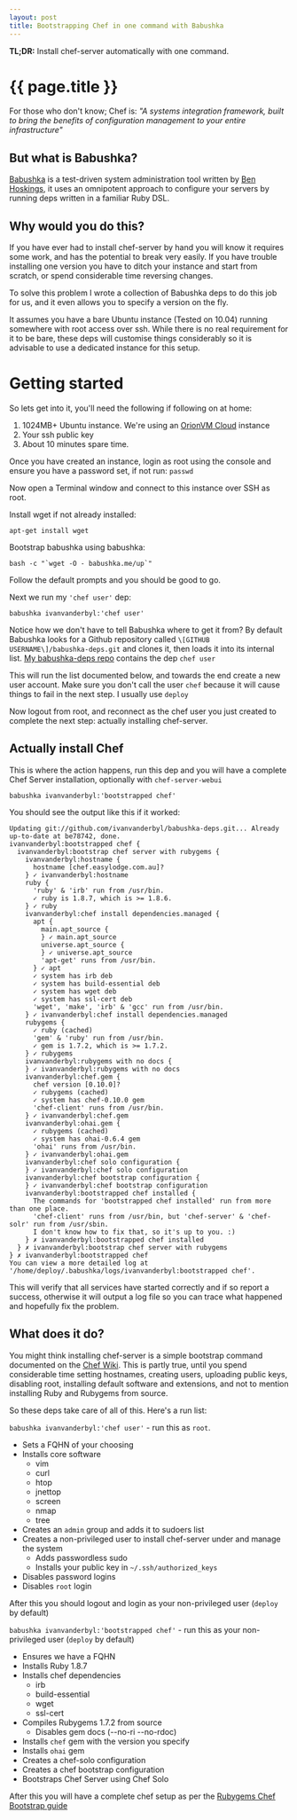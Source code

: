 ```yaml
---
layout: post
title: Bootstrapping Chef in one command with Babushka
---
```


**TL;DR:** Install chef-server automatically with one command.

{{ page.title }}
=================================================

For those who don't know; Chef is:
  *"A systems integration framework, built to bring the benefits of configuration management to your entire infrastructure"*
  
But what is Babushka?
---------------------

[Babushka](http://babushka.me) is a test-driven system administration tool written by [Ben Hoskings](http://github.com/benhoskings), it uses an omnipotent approach to configure your servers by running deps written in a familiar Ruby DSL.

Why would you do this?
----------------------

If you have ever had to install chef-server by hand you will know it requires some work, and has the potential to break very easily. 
If you have trouble installing one version you have to ditch your instance and start from scratch, or spend considerable time reversing changes.

To solve this problem I wrote a collection of Babushka deps to do this job for us, and it even allows you to specify a version on the fly. 

It assumes you have a bare Ubuntu instance (Tested on 10.04) running somewhere with root access over ssh. While there is no real requirement for it to be bare, these deps will customise things considerably so it is advisable
to use a dedicated instance for this setup.

Getting started
===============

So lets get into it, you'll need the following if following on at home:

1. 1024MB+ Ubuntu instance. We're using an [OrionVM Cloud](http://orionvm.com.au) instance
2. Your ssh public key
3. About 10 minutes spare time.

Once you have created an instance, login as root using the console and ensure you have a password set, if not run: `passwd`

Now open a Terminal window and connect to this instance over SSH as root.

Install wget if not already installed:

    apt-get install wget
    
Bootstrap babushka using babushka:

    bash -c "`wget -O - babushka.me/up`"
    
Follow the default prompts and you should be good to go.

Next we run my `'chef user'` dep:

    babushka ivanvanderbyl:'chef user'
    
Notice how we don't have to tell Babushka where to get it from? By default Babushka looks for a Github repository called `\[GITHUB USERNAME\]/babushka-deps.git` and clones it, then loads it into its internal list.
[My babushka-deps repo](http://github.com/ivanvanderbyl/babushka-deps) contains the dep `chef user`

This will run the list documented below, and towards the end create a new user account. Make sure you don't call the user `chef` because it will cause things to fail in the next step. I usually use `deploy`

Now logout from root, and reconnect as the chef user you just created to complete the next step: actually installing chef-server.

Actually install Chef
---------------------

This is where the action happens, run this dep and you will have a complete Chef Server installation, optionally with `chef-server-webui`

    babushka ivanvanderbyl:'bootstrapped chef'
    
You should see the output like this if it worked:

    Updating git://github.com/ivanvanderbyl/babushka-deps.git... Already up-to-date at be78742, done.
    ivanvanderbyl:bootstrapped chef {
      ivanvanderbyl:bootstrap chef server with rubygems {
        ivanvanderbyl:hostname {
          hostname [chef.easylodge.com.au]? 
        } ✓ ivanvanderbyl:hostname
        ruby {
          'ruby' & 'irb' run from /usr/bin.
          ✓ ruby is 1.8.7, which is >= 1.8.6.
        } ✓ ruby
        ivanvanderbyl:chef install dependencies.managed {
          apt {
            main.apt_source {
            } ✓ main.apt_source
            universe.apt_source {
            } ✓ universe.apt_source
            'apt-get' runs from /usr/bin.
          } ✓ apt
          ✓ system has irb deb
          ✓ system has build-essential deb
          ✓ system has wget deb
          ✓ system has ssl-cert deb
          'wget', 'make', 'irb' & 'gcc' run from /usr/bin.
        } ✓ ivanvanderbyl:chef install dependencies.managed
        rubygems {
          ✓ ruby (cached)
          'gem' & 'ruby' run from /usr/bin.
          ✓ gem is 1.7.2, which is >= 1.7.2.
        } ✓ rubygems
        ivanvanderbyl:rubygems with no docs {
        } ✓ ivanvanderbyl:rubygems with no docs
        ivanvanderbyl:chef.gem {
          chef version [0.10.0]? 
          ✓ rubygems (cached)
          ✓ system has chef-0.10.0 gem
          'chef-client' runs from /usr/bin.
        } ✓ ivanvanderbyl:chef.gem
        ivanvanderbyl:ohai.gem {
          ✓ rubygems (cached)
          ✓ system has ohai-0.6.4 gem
          'ohai' runs from /usr/bin.
        } ✓ ivanvanderbyl:ohai.gem
        ivanvanderbyl:chef solo configuration {
        } ✓ ivanvanderbyl:chef solo configuration
        ivanvanderbyl:chef bootstrap configuration {
        } ✓ ivanvanderbyl:chef bootstrap configuration
        ivanvanderbyl:bootstrapped chef installed {
          The commands for 'bootstrapped chef installed' run from more than one place.
          'chef-client' runs from /usr/bin, but 'chef-server' & 'chef-solr' run from /usr/sbin.
          I don't know how to fix that, so it's up to you. :)
        } ✗ ivanvanderbyl:bootstrapped chef installed
      } ✗ ivanvanderbyl:bootstrap chef server with rubygems
    } ✗ ivanvanderbyl:bootstrapped chef
    You can view a more detailed log at '/home/deploy/.babushka/logs/ivanvanderbyl:bootstrapped chef'.

This will verify that all services have started correctly and if so report a success, otherwise it will output a log file so you can trace what happened and hopefully fix the problem.



What does it do?
----------------

You might think installing chef-server is a simple bootstrap command documented on the [Chef Wiki](http://wiki.opscode.com/display/chef/Bootstrap+Chef+RubyGems+Installation). 
This is partly true, until you spend considerable time setting hostnames, creating users, uploading public keys, disabling root, installing default software and extensions, and not to mention installing Ruby and Rubygems 
from source.

So these deps take care of all of this. Here's a run list:

`babushka ivanvanderbyl:'chef user'` - run this as `root`.

* Sets a FQHN of your choosing
* Installs core software
  - vim
  - curl
  - htop
  - jnettop
  - screen
  - nmap
  - tree
* Creates an `admin` group and adds it to sudoers list
* Creates a non-privileged user to install chef-server under and manage the system
  - Adds passwordless sudo
  - Installs your public key in `~/.ssh/authorized_keys`
* Disables password logins
* Disables `root` login

After this you should logout and login as your non-privileged user (`deploy` by default)

`babushka ivanvanderbyl:'bootstrapped chef'` - run this as your non-privileged user (`deploy` by default)

* Ensures we have a FQHN
* Installs Ruby 1.8.7
* Installs chef dependencies
  - irb
  - build-essential
  - wget
  - ssl-cert
* Compiles Rubygems 1.7.2 from source
  - Disables gem docs (--no-ri --no-rdoc)
* Installs `chef` gem with the version you specify
* Installs `ohai` gem
* Creates a chef-solo configuration
* Creates a chef bootstrap configuration
* Bootstraps Chef Server using Chef Solo

After this you will have a complete chef setup as per the [Rubygems Chef Bootstrap guide](http://wiki.opscode.com/display/chef/Bootstrap+Chef+RubyGems+Installation)